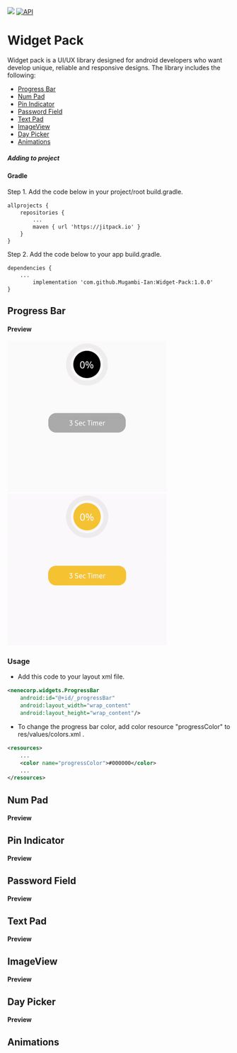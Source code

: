 [![](https://jitpack.io/v/Mugambi-Ian/Widget-Pack.svg)](https://jitpack.io/#Mugambi-Ian/Widget-Pack)
[![API](https://img.shields.io/badge/API-21%2B-brightgreen.svg?style=flat)](https://android-arsenal.com/api?level=21)
# Widget Pack
Widget pack is a UI/UX library designed for android developers who want develop unique, reliable and responsive designs. The library includes the following:  
* [Progress Bar](https://github.com/Mugambi-Ian/Widget-Pack/blob/master/README.md#progress-bar)  
* [Num Pad](https://github.com/Mugambi-Ian/Widget-Pack/blob/master/README.md#num-pad)  
* [Pin Indicator](https://github.com/Mugambi-Ian/Widget-Pack/blob/master/README.md#pin-indicator)  
* [Password Field](https://github.com/Mugambi-Ian/Widget-Pack/blob/master/README.md#password-field)  
* [Text Pad](https://github.com/Mugambi-Ian/Widget-Pack/blob/master/README.md#text-pad)  
* [ImageView](https://github.com/Mugambi-Ian/Widget-Pack/blob/master/README.md#imageview)  
* [Day Picker](https://github.com/Mugambi-Ian/Widget-Pack/blob/master/README.md#preview-5)  
* [Animations](https://github.com/Mugambi-Ian/Widget-Pack/blob/master/README.md#animations)  

##### Adding to project 
#### Gradle
Step 1. Add the code below in your project/root build.gradle.  

	allprojects {
		repositories {
			...
			maven { url 'https://jitpack.io' }
		}
	}  
  
Step 2. Add the code below to your app build.gradle.

	dependencies {
		...
	        implementation 'com.github.Mugambi-Ian:Widget-Pack:1.0.0'
	}  
	
## Progress Bar
#### Preview
![](https://github.com/Mugambi-Ian/Widget-Pack/raw/master/Widgets/Preview/pb_black.gif)	![](https://github.com/Mugambi-Ian/Widget-Pack/raw/master/Widgets/Preview/pb_yellow.gif)
### Usage
* Add this code to your layout xml file.
```xml
<nenecorp.widgets.ProgressBar  
	android:id="@+id/_progressBar"  
	android:layout_width="wrap_content"  
	android:layout_height="wrap_content"/>
```  
* To change the progress bar color, add color resource "progressColor" to res/values/colors.xml .  
```xml 
<resources>
    ...
    <color name="progressColor">#000000</color>
    ...
</resources>
```
## Num Pad
#### Preview
## Pin Indicator
#### Preview
## Password Field
#### Preview
## Text Pad
#### Preview
## ImageView
#### Preview 
## Day Picker
#### Preview
## Animations
